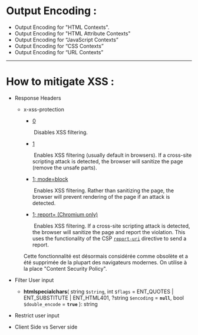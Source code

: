 # Output Encoding :

- Output Encoding for "HTML Contexts".
- Output Encoding for "HTML Attribute Contexts"
- Output Encoding for “JavaScript Contexts”
- Output Encoding for “CSS Contexts”
- Output Encoding for “URL Contexts”

-----------

# How to mitigate XSS :

- Response Headers

  - x-xss-protection

    - [0](https://developer.mozilla.org/en-US/docs/Web/HTTP/Headers/X-XSS-Protection#0)

      ​    Disables XSS filtering.  

    - [1](https://developer.mozilla.org/en-US/docs/Web/HTTP/Headers/X-XSS-Protection#1)

      ​    Enables XSS filtering (usually default in browsers). If a  cross-site scripting attack is detected, the browser will sanitize the  page (remove the unsafe parts).  

    - [1; mode=block](https://developer.mozilla.org/en-US/docs/Web/HTTP/Headers/X-XSS-Protection#1_modeblock)

      ​    Enables XSS filtering. Rather than sanitizing the page, the browser will prevent rendering of the page if an attack is detected.  

    - [1; report= (Chromium only)](https://developer.mozilla.org/en-US/docs/Web/HTTP/Headers/X-XSS-Protection#1_reportreporting-uri_chromium_only)

      ​    Enables XSS filtering. If a cross-site scripting attack is  detected, the browser will sanitize the page and report the violation.  This uses the functionality of the CSP [`report-uri`](https://developer.mozilla.org/en-US/docs/Web/HTTP/Headers/Content-Security-Policy/report-uri) directive to send a report.  

    Cette fonctionnalité est désormais considérée comme obsolète et a été supprimée de la plupart des navigateurs modernes. On utilise à la place "Content Security Policy".

- Filter User input

  -    **htmlspecialchars**(
      string `$string`,
      int `$flags` = ENT_QUOTES | ENT_SUBSTITUTE | ENT_HTML401,
      ?string `$encoding` = **`null`**,
      bool `$double_encode` = **`true`**
    ): string

- Restrict user input

- Client Side vs Server side

  